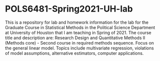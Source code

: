 # POLS6481-Spring2021-UH-lab
This is a repository for lab and homework information for the lab for the Graduate Course in Statistical Methods in the Political Science Department at University of Houston that I am teaching in Spring of 2021. The course title and description are: Research Design and Quantitative Methods II (Methods core) - Second course in required methods sequence. Focus on the general linear model. Topics include multivariate regression, violations of model assumptions, alternative estimators, computer applications. 
